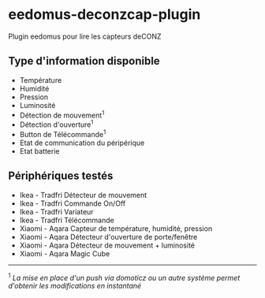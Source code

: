 # eedomus-deconzcap-plugin

Plugin eedomus pour lire les capteurs deCONZ

## Type d'information disponible

* Température
* Humidité
* Pression
* Luminosité
* Détection de mouvement<sup>1</sup>
* Détection d'ouverture<sup>1</sup>
* Button de Télécommande<sup>1</sup>
* Etat de communication du péripérique
* Etat batterie


## Périphériques testés 

* Ikea - Tradfri Détecteur de mouvement
* Ikea - Tradfri Commande On/Off
* Ikea - Tradfri Variateur
* Ikea - Tradfri Télécommande
* Xiaomi - Aqara Capteur de température, humidité, pression
* Xiaomi - Aqara Détecteur d'ouverture de porte/fenêtre
* Xiaomi - Aqara Détecteur de mouvement + luminosité
* Xiaomi - Aqara Magic Cube

***
<sup>1</sup> *La mise en place d'un push via domoticz ou un autre système permet d'obtenir les modifications en instantané*

